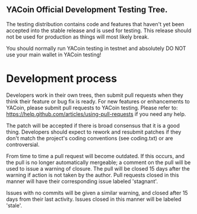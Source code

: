 YACoin Official Development Testing Tree.
---------------------------------------

The testing distribution contains code and features that haven't yet been accepted into the stable release and is used for testing. This release should not be used for production as things will most likely break. 

You should normally run YACoin testing in testnet and absolutely DO NOT use your main wallet in YACoin testing!

Development process
===========================

Developers work in their own trees, then submit pull requests when
they think their feature or bug fix is ready. For new features or
enhancements to YACoin, please submit pull requests to YACoin testing. 
Please refer to: https://help.github.com/articles/using-pull-requests
if you need any help.

The patch will be accepted if there is broad consensus that it is a
good thing.  Developers should expect to rework and resubmit patches
if they don't match the project's coding conventions (see coding.txt)
or are controversial.

From time to time a pull request will become outdated. If this occurs, and
the pull is no longer automatically mergeable; a comment on the pull will
be used to issue a warning of closure. The pull will be closed 15 days
after the warning if action is not taken by the author. Pull requests closed
in this manner will have their corresponding issue labeled 'stagnant'.

Issues with no commits will be given a similar warning, and closed after
15 days from their last activity. Issues closed in this manner will be 
labeled 'stale'.
